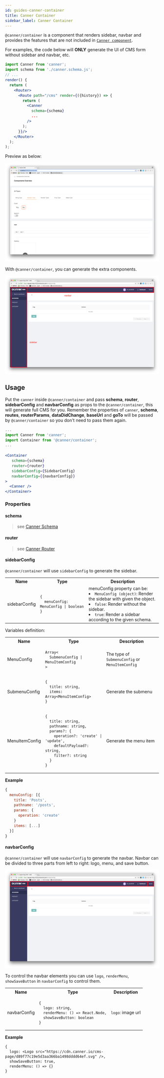 ```yaml
---
id: guides-canner-container
title: Canner Container
sidebar_label: Canner Container
---
```


`@canner/container` is a component that renders sidebar, navbar and provides the features that are not included in [`Canner component`](guides-canner).

For examples, the code below will **ONLY** generate the UI of CMS form without sidebar and navbar, etc.

```jsx
import Canner from 'canner';
import schema from './canner.schema.js';
// ...
render() {
  return (
    <Router>
      <Route path="/cms" render={({history}) => {
        return (
          <Canner
            schema={schema}
            ...
          />
        );
      }}/>
    </Router>
  );
);
```

Preview as below:

![render CMS without container](/docs/assets/advance-canner-container/without-container.png)


With `@canner/container`, you can generate the extra components.

![render CMS with container](/docs/assets/advance-canner-container/with-container.png)


## Usage

Put the `canner` inside `@canner/container` and pass **schema**, **router**, **sidebarConfig** and **navbarConfig** as props to the `@canner/container`, this will generate full CMS for you. Remember the properties of `canner`, **schema**, **routes**, **routerParams**, **dataDidChange**, **baseUrl** and **goTo** will be passed by `@canner/container` so you don't need to pass them again.


```jsx
...
import Canner from 'canner';
import Container from '@canner/container';
...

<Container
   schema={schema}
   router={router}
   sidebarConfig={SidebarConfig}
   navbarConfig={{navbarConfig}}
>
  <Canner />
</Container>
```

### Properties

#### schema

> see [Canner Schema](schema-overview.md)

#### router

> see [Canner Router](guides-canner-router.md)

#### sidebarConfig

`@canner/container` will use `sidebarConfig` to generate the sidebar.

<table>
  <tr>
    <th>Name</th>
    <th>Type</th>
    <th>Description</th>
  </tr>
  <tr>
    <td>sidebarConfig</td>
    <td>
<pre><code>{
  menuConfig: MenuConfig | boolean
}
</code></pre></td>
    <td>
      menuConfig property can be:
      <li><code>MenuConfig (object)</code>: Render the sidebar with given the object.</li>
      <li><code>false</code>: Render without the sidebar.</li>
      <li><code>true</code>: Render a sidebar according to the given schema.</li>
    </td>
  </tr>
</table>

Variables definition:

<table>
  <tr>
    <th>Name</th>
    <th>Type</th>
    <th>Description</th>
  </tr>
  <tr>
    <td>MenuConfig</td>
    <td>
<pre><code>Array<
  SubmenuConfig | MenuItemConfig
>
</code></pre>
    </td>
    <td>The type of <code>SubmenuConfig</code> or <code>MenuItemConfig</code></td>
  </tr>
  <tr>
    <td>SubmenuConfig</td>
    <td>
<pre><code>{
  title: string,
  items: Array&lt;MenuItemConfig>
}
</code></pre>
    </td>
    <td>Generate the submenu</td>
  </tr>
  <tr>
  <td>MenuItemConfig</td>
    <td>
<pre><code>{
  title: string,
  pathname: string,
  params?: {
    operation?: 'create' | 'update',
    defaultPayload?: string,
    filter?: string
  }
}</code></pre>
    </td>
    <td>Generate the menu item</td>
  </tr>
</table>

**Example**

```js
{
  menuConfig: [{
    title: 'Posts',
    pathname: '/posts',
    params: {
      operation: 'create'
    }
    items: [...]
  }]
}
```

#### navbarConfig

`@canner/container` will use `navbarConfig` to generate the navbar. Navbar can be divided to three parts from left to right: logo, menu, and save button.

![Three parts of Navbar](/docs/assets/advance-canner-container/navbar.png)

To control the navbar elements you can use `logo`, `renderMenu`, `showSaveButton` in `navbarConfig` to control them.

<table>
  <tr>
    <th>Name</th>
    <th>Type</th>
    <th>Description</th>
  </tr>
  <tr>
    <td>navbarConfig</td>
    <td>
<pre><code>{
  logo: string, 
  renderMenu: () => React.Node,
  showSaveButton: boolean
}</code></pre></td>
    <td><code>logo</code>: image url</li></td>
  </tr>
</table>

**Example**

```
{
  logo: <Logo src="https://cdn.canner.io/cms-page/d89f77c19e5d3aa366ba1498dddd64ef.svg" />,
  showSaveButton: true,
  renderMenu: () => {}
}
```